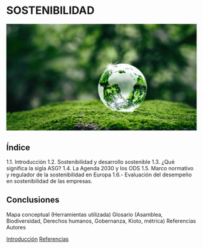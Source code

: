 # SOSTENIBILIDAD

![mundo](img/mundo.jpg)

## Índice
 1.1. Introducción
 1.2. Sostenibilidad y desarrollo sostenible
 1.3. ¿Qué significa la sigla ASG?
 1.4. La Agenda 2030 y los ODS
 1.5. Marco normativo y regulador de la sostenibilidad en Europa
 1.6.- Evaluación del desempeño en sostenibilidad de las empresas.
## Conclusiones
Mapa conceptual (Herramientas utilizada)
Glosario (Asamblea, Biodiversidad, Derechos humanos, Gobernanza, Kioto, métrica)
Referencias
Autores


[Introducción](introduccion.md)
[Referencias](referencias.md)
